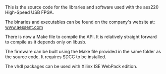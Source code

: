 This is the source code for the libraries and software used with the aes220 High-Speed USB FPGA.

The binaries and executables can be found on the company's website at: www.aessent.com

There is now a Make file to compile the API. It is relatively straight forward to compile
 as it depends only on libusb. 

The firmware can be built using the Make file provided in the same folder as the source code. 
It requires SDCC to be installed.

The vhdl packages can be used with Xilinx ISE WebPack edition.
